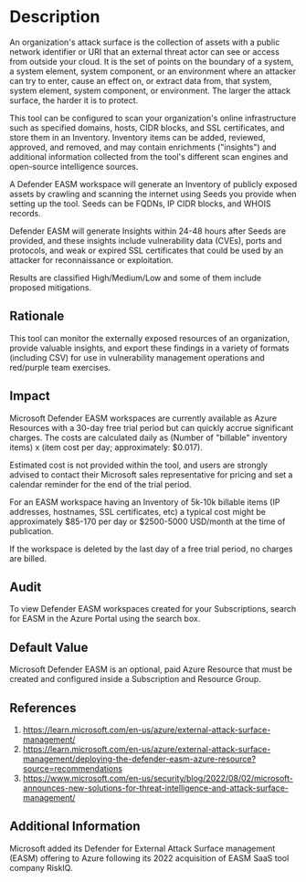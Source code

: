 # Description

An organization's attack surface is the collection of assets with a public network identifier or URI that an external threat actor can see or access from outside your cloud. It is the set of points on the boundary of a system, a system element, system component, or an environment where an attacker can try to enter, cause an effect on, or extract data from, that system, system element, system component, or environment. The larger the attack surface, the harder it is to protect.

This tool can be configured to scan your organization's online infrastructure such as specified domains, hosts, CIDR blocks, and SSL certificates, and store them in an Inventory. Inventory items can be added, reviewed, approved, and removed, and may contain enrichments ("insights") and additional information collected from the tool's different scan engines and open-source intelligence sources.

A Defender EASM workspace will generate an Inventory of publicly exposed assets by crawling and scanning the internet using Seeds you provide when setting up the tool. Seeds can be FQDNs, IP CIDR blocks, and WHOIS records.

Defender EASM will generate Insights within 24-48 hours after Seeds are provided, and these insights include vulnerability data (CVEs), ports and protocols, and weak or expired SSL certificates that could be used by an attacker for reconnaissance or exploitation.

Results are classified High/Medium/Low and some of them include proposed mitigations.

## Rationale

This tool can monitor the externally exposed resources of an organization, provide valuable insights, and export these findings in a variety of formats (including CSV) for use in vulnerability management operations and red/purple team exercises.

## Impact

Microsoft Defender EASM workspaces are currently available as Azure Resources with a 30-day free trial period but can quickly accrue significant charges. The costs are calculated daily as (Number of "billable" inventory items) x (item cost per day; approximately: $0.017).

Estimated cost is not provided within the tool, and users are strongly advised to contact their Microsoft sales representative for pricing and set a calendar reminder for the end of the trial period.

For an EASM workspace having an Inventory of 5k-10k billable items (IP addresses, hostnames, SSL certificates, etc) a typical cost might be approximately $85-170 per day or $2500-5000 USD/month at the time of publication.

If the workspace is deleted by the last day of a free trial period, no charges are billed.

## Audit

To view Defender EASM workspaces created for your Subscriptions, search for EASM in the Azure Portal using the search box.

## Default Value

Microsoft Defender EASM is an optional, paid Azure Resource that must be created and configured inside a Subscription and Resource Group.

## References

1. <https://learn.microsoft.com/en-us/azure/external-attack-surface-management/>
2. <https://learn.microsoft.com/en-us/azure/external-attack-surface-management/deploying-the-defender-easm-azure-resource?source=recommendations>
3. <https://www.microsoft.com/en-us/security/blog/2022/08/02/microsoft-announces-new-solutions-for-threat-intelligence-and-attack-surface-management/>

## Additional Information

Microsoft added its Defender for External Attack Surface management (EASM) offering to Azure following its 2022 acquisition of EASM SaaS tool company RiskIQ.
